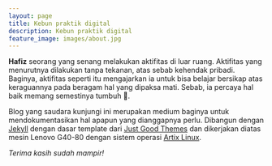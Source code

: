 ```yaml
---
layout: page
title: Kebun praktik digital 
description: Kebun praktik digital
feature_image: images/about.jpg
---
```


**Hafiz** seorang yang senang melakukan aktifitas di luar ruang. Aktifitas yang
menurutnya dilakukan tanpa tekanan, atas sebab kehendak pribadi. Baginya,
aktifitas seperti itu mengajarkan ia untuk bisa belajar bersikap atas keraguannya pada
beragam hal yang dipaksa mati. Sebab, ia percaya hal baik memang semestinya tumbuh 🌻.

Blog yang saudara kunjungi ini merupakan medium baginya untuk mendokumentasikan
hal apapun yang dianggapnya perlu. Dibangun dengan
[Jekyll](https://jekyllrb.com) dengan dasar template dari [Just Good
Themes](https://scriptor-jekyll.netlify.app/) dan dikerjakan diatas mesin
Lenovo G40-80 dengan sistem operasi [Artix Linux](https://artixlinux.org/).

*Terima kasih sudah mampir!*
